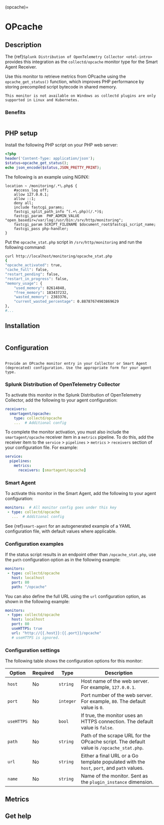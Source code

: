 (opcache)=

# OPcache
<meta name="description" content="Use this Splunk Observability Cloud integration for the Collectd OPcache monitor. See benefits, install, configuration, and metrics">

## Description

The {ref}`Splunk Distribution of OpenTelemetry Collector <otel-intro>` provides this integration as the `collectd/opcache` monitor type for the Smart Agent Receiver.

Use this monitor to retrieve metrics from OPcache using the `opcache_get_status()` function, which improves PHP performance by storing precompiled script bytecode in shared memory.

```{note}
This monitor is not available on Windows as collectd plugins are only supported in Linux and Kubernetes. 
```

### Benefits

```{include} /_includes/benefits.md
```

## PHP setup

Install the following PHP script on your PHP web server:

```php
<?php
header('Content-Type: application/json');
$status=opcache_get_status();
echo json_encode($status,JSON_PRETTY_PRINT);
```

The following is an example using NGINX:

```
location ~ /monitoring/.*\.php$ {
    #access_log off;
    allow 127.0.0.1;
    allow ::1;
    deny all;
    include fastcgi_params;
    fastcgi_split_path_info ^(.+\.php)(/.*)$;
    fastcgi_param  PHP_ADMIN_VALUE "open_basedir=/var/log:/usr/bin:/srv/http/monitoring";
    fastcgi_param SCRIPT_FILENAME $document_root$fastcgi_script_name;
    fastcgi_pass php-handler;
}
```

Put the `opcache_stat.php` script in `/srv/http/monitoring` and run the following command:

```bash
curl http://localhost/monitoring/opcache_stat.php
{
"opcache_activated": true,
"cache_full": false,
"restart_pending": false,
"restart_in_progress": false,
"memory_usage": {
    "used_memory": 82614848,
    "free_memory": 183437232,
    "wasted_memory": 2383376,
    "current_wasted_percentage": 0.88787674903869629
},
#...
```
##  Installation

```{include} /_includes/collector-installation-linux.md
```

## Configuration

```{include} /_includes/configuration.md
```

```{note}
Provide an OPcache monitor entry in your Collector or Smart Agent (deprecated) configuration. Use the appropriate form for your agent type.
```

### Splunk Distribution of OpenTelemetry Collector

To activate this monitor in the Splunk Distribution of OpenTelemetry Collector, add the following to your agent configuration:

```yaml
receivers:
  smartagent/opcache:
    type: collectd/opcache
    ...  # Additional config
```

To complete the monitor activation, you must also include the `smartagent/opcache` receiver item in a `metrics` pipeline. To do this, add the receiver item to the `service` > `pipelines` > `metrics` > `receivers` section of your configuration file. For example:

```yaml
service:
  pipelines:
    metrics:
      receivers: [smartagent/opcache]
```

### Smart Agent

To activate this monitor in the Smart Agent, add the following to your agent configuration:

```yaml
monitors:  # All monitor config goes under this key
 - type: collectd/opcache
   ...  # Additional config
```

See {ref}`smart-agent` for an autogenerated example of a YAML configuration file, with default values where applicable.

### Configuration examples

If the status script results in an endpoint other than `/opcache_stat.php`, use the `path` configuration option as in the following example:

```yaml
monitors:
 - type: collectd/opcache
   host: localhost
   port: 80
   path: "/opcache"
```

You can also define the full URL using the `url` configuration option, as shown in the following example:

```yaml
monitors:
 - type: collectd/opcache
   host: localhost
   port: 80
   useHTTPS: true
   url: "http://{{.host}}:{{.port}}/opcache"
   # useHTTPS is ignored.
```

### Configuration settings

The following table shows the configuration options for this monitor:

| Option | Required | Type | Description |
| --- | --- | --- | --- |
| `host` | No | `string` | Host name of the web server. For example, `127.0.0.1`. |
| `port` | No | `integer` | Port number of the web server. For example, `80`. The default value is `0`. |
| `useHTTPS` | No | `bool` | If true, the monitor uses an HTTPS connection. The default value is `false`. |
| `path` | No | `string` | Path of the scrape URL for the OPcache script. The default value is `/opcache_stat.php`. |
| `url` | No | `string` | Either a final URL or a Go template populated with the `host`, `port`, and `path` values. |
| `name` | No | `string` | Name of the monitor. Sent as the `plugin_instance` dimension. |

## Metrics
<div class="metrics-yaml" url="https://raw.githubusercontent.com/signalfx/signalfx-agent/main/pkg/monitors/collectd/opcache/metadata.yaml"></div>

## Get help

```{include} /_includes/troubleshooting.md
```